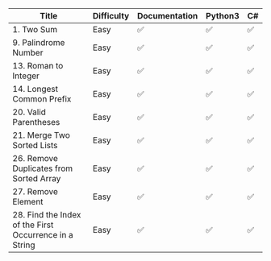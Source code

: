 | Title | Difficulty | Documentation | Python3 | C# |
| ----- | ---------- | ------------- | ------- | -- |
| 1. Two Sum | Easy | ✅ | ✅ | ✅ |
| 9. Palindrome Number | Easy| ✅ | ✅ | ✅ |
| 13. Roman to Integer | Easy| ✅ | ✅ | ✅ |
| 14. Longest Common Prefix | Easy| ✅ | ✅ | ✅ |
| 20. Valid Parentheses | Easy | ✅ | ✅ | ✅ |
| 21. Merge Two Sorted Lists | Easy | ✅ | ✅ | ✅ |
| 26. Remove Duplicates from Sorted Array | Easy | ✅ | ✅ | ✅ |
| 27. Remove Element | Easy | ✅ | ✅ | ✅ |
| 28. Find the Index of the First Occurrence in a String | Easy | ✅ | ✅ | ✅ |
